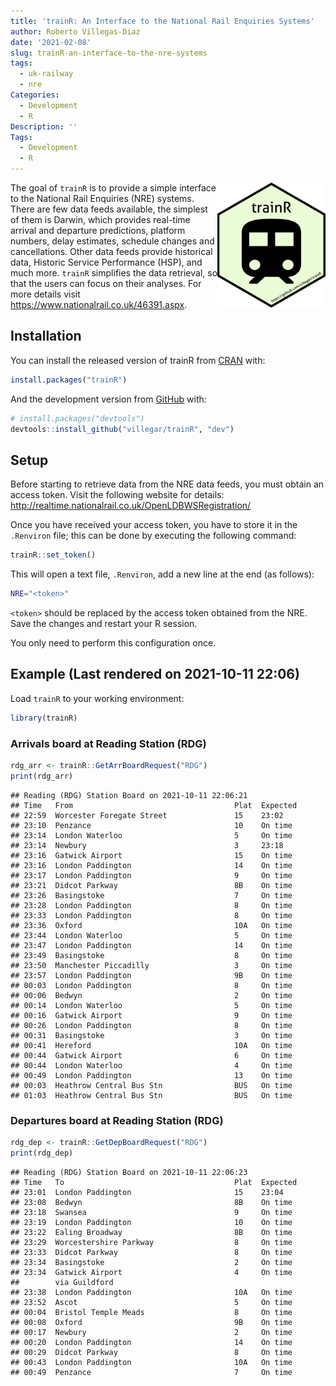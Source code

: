 ```yaml
---
title: 'trainR: An Interface to the National Rail Enquiries Systems'
author: Roberto Villegas-Diaz
date: '2021-02-08'
slug: trainR-an-interface-to-the-nre-systems
tags:
  - uk-railway
  - nre
Categories:
  - Development
  - R
Description: ''
Tags:
  - Development
  - R
---
```


<img src="https://raw.githubusercontent.com/villegar/trainR/main/inst/images/logo.png" alt="logo" align="right" height=200px/>

The goal of `trainR` is to provide a simple interface to the 
National Rail Enquiries (NRE) systems. There are few data feeds 
available, the simplest of them is Darwin, which provides real-time 
arrival and departure predictions, platform numbers, delay estimates, 
schedule changes and cancellations. Other data feeds provide historical 
data, Historic Service Performance (HSP), and much more. `trainR` 
simplifies the data retrieval, so that the users can focus on their 
analyses. For more details visit 
https://www.nationalrail.co.uk/46391.aspx.

## Installation

You can install the released version of trainR from [CRAN](https://CRAN.R-project.org) with:

``` r
install.packages("trainR")
```

And the development version from [GitHub](https://github.com/) with:

``` r
# install.packages("devtools")
devtools::install_github("villegar/trainR", "dev")
```

## Setup
Before starting to retrieve data from the NRE data feeds, you must obtain an access token. 
Visit the following website for details: http://realtime.nationalrail.co.uk/OpenLDBWSRegistration/

Once you have received your access token, you have to store it in the `.Renviron` file; this can be 
done by executing the following command:


```r
trainR::set_token()
```

This will open a text file, `.Renviron`, add a new line at the end (as follows):

```bash
NRE="<token>"
```

`<token>` should be replaced by the access token obtained from the NRE. Save the changes and restart 
your R session.

You only need to perform this configuration once.

## Example (Last rendered on 2021-10-11 22:06)

Load `trainR` to your working environment:

```r
library(trainR)
```

### Arrivals board at Reading Station (RDG)


```r
rdg_arr <- trainR::GetArrBoardRequest("RDG")
print(rdg_arr)
```

```
## Reading (RDG) Station Board on 2021-10-11 22:06:21
## Time   From                                    Plat  Expected
## 22:59  Worcester Foregate Street               15    23:02
## 23:10  Penzance                                10    On time
## 23:14  London Waterloo                         5     On time
## 23:14  Newbury                                 3     23:18
## 23:16  Gatwick Airport                         15    On time
## 23:16  London Paddington                       14    On time
## 23:17  London Paddington                       9     On time
## 23:21  Didcot Parkway                          8B    On time
## 23:26  Basingstoke                             7     On time
## 23:28  London Paddington                       8     On time
## 23:33  London Paddington                       8     On time
## 23:36  Oxford                                  10A   On time
## 23:44  London Waterloo                         5     On time
## 23:47  London Paddington                       14    On time
## 23:49  Basingstoke                             8     On time
## 23:50  Manchester Piccadilly                   3     On time
## 23:57  London Paddington                       9B    On time
## 00:03  London Paddington                       8     On time
## 00:06  Bedwyn                                  2     On time
## 00:14  London Waterloo                         5     On time
## 00:16  Gatwick Airport                         9     On time
## 00:26  London Paddington                       8     On time
## 00:31  Basingstoke                             3     On time
## 00:41  Hereford                                10A   On time
## 00:44  Gatwick Airport                         6     On time
## 00:44  London Waterloo                         4     On time
## 00:49  London Paddington                       13    On time
## 00:03  Heathrow Central Bus Stn                BUS   On time
## 01:03  Heathrow Central Bus Stn                BUS   On time
```

### Departures board at Reading Station (RDG)


```r
rdg_dep <- trainR::GetDepBoardRequest("RDG")
print(rdg_dep)
```

```
## Reading (RDG) Station Board on 2021-10-11 22:06:23
## Time   To                                      Plat  Expected
## 23:01  London Paddington                       15    23:04
## 23:08  Bedwyn                                  8B    On time
## 23:18  Swansea                                 9     On time
## 23:19  London Paddington                       10    On time
## 23:22  Ealing Broadway                         8B    On time
## 23:29  Worcestershire Parkway                  8     On time
## 23:33  Didcot Parkway                          8     On time
## 23:34  Basingstoke                             2     On time
## 23:34  Gatwick Airport                         4     On time
##        via Guildford                           
## 23:38  London Paddington                       10A   On time
## 23:52  Ascot                                   5     On time
## 00:04  Bristol Temple Meads                    8     On time
## 00:08  Oxford                                  9B    On time
## 00:17  Newbury                                 2     On time
## 00:20  London Paddington                       14    On time
## 00:29  Didcot Parkway                          8     On time
## 00:43  London Paddington                       10A   On time
## 00:49  Penzance                                7     On time
```
